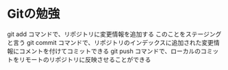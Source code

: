 # Gitの勉強
git add コマンドで、リポジトリに変更情報を追加する
    このことをステージングと言う
git commit コマンドで、リポジトリのインデックスに追加された変更情報にコメントを付けてコミットできる
git push コマンドで、ローカルのコミットをリモートのリポジトリに反映させることができる

